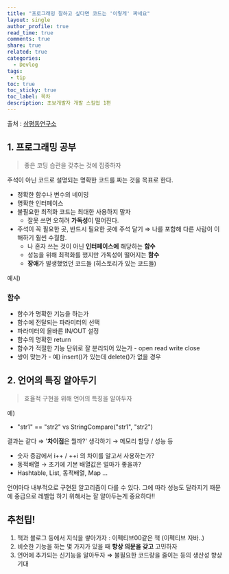 ```yaml
---
title: "프로그래밍 잘하고 싶다면 코드는 '이렇게' 짜세요"
layout: single
author_profile: true
read_time: true
comments: true
share: true
related: true
categories:
  - Devlog
tags:
 - tip
toc: true
toc_sticky: true
toc_label: 목차
description: 초보개발자 개발 스킬업 1편
---
```


출처 : [삼평동연구소](https://youtu.be/N7jcUb2T4RA)

## 1. 프로그래밍 공부

> 좋은 코딩 습관을 갖추는 것에 집중하자

주석이 아닌 코드로 설명되는 명확한 코드를 짜는 것을 목표로 한다.

- 정확한 함수나 변수의 네이밍
- 명확한 인터페이스
- 불필요한 최적화 코드는 최대한 사용하지 말자
    - 잘못 쓰면 오히려 **가독성**이 떨어진다.
- 주석이 꼭 필요한 곳, 반드시 필요한 곳에 주석 달기 
⇒  나를 포함해 다른 사람이 이해하기 훨씬 수월함.
    - 나 혼자 쓰는 것이 아닌 **인터페이스에** 해당하는 **함수**
    - 성능을 위해 최적화를 했지만 가독성이 떨어지는 **함수**
    - **장애**가 발생했었던 코드들 (히스토리가 있는 코드들)

예시)

### 함수

- 함수가 명확한 기능을 하는가
- 함수에 전달되는 파라미터의 선택
- 파라미터의 올바른 IN/OUT 설정
- 함수의 명확한 return
- 함수가 적절한 기능 단위로 잘 분리되어 있는가 - open read write close
- 쌍이 맞는가 - 예) insert()가 있는데 delete()가 없을 경우

## 2. 언어의 특징 알아두기

> 효율적 구현을 위해 언어의 특징을 알아두자

예)

- "str1" == "str2"  vs  StringCompare("str1", "str2")

결과는 같다 ⇒ '**차이점**은 뭘까?' 생각하기 → 메모리 할당 / 성능 등

- 숫자 증감에서 i++ / ++i 의 차이를 알고서 사용하는가?
- 동적배열 → 초기에 기본 배열값은 얼마가 좋을까?
- Hashtable, List, 동적배열, Map ...

언어마다 내부적으로 구현된 알고리즘이 다를 수 있다. 그에 따라 성능도 달라지기 때문에 중급으로 레벨업 하기 위해서는 잘 알아두는게 중요하다!! 

## 추천팁!
1. 책과 블로그 등에서 지식을 쌓아가자 : 이펙티브00같은 책 (이펙티브 자바..)
2. 비슷한 기능을 하는 몇 가지가 있을 때 **항상 의문을 갖고** 고민하자
3. 언어에 추가되는 신기능을 알아두자 ⇒ 불필요한 코드량을 줄이는 등의 생산성 향상 기대